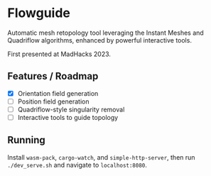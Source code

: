 # Flowguide

Automatic mesh retopology tool leveraging the Instant Meshes and Quadriflow
algorithms, enhanced by powerful interactive tools.

First presented at MadHacks 2023.

## Features / Roadmap

- [x] Orientation field generation
- [ ] Position field generation
- [ ] Quadriflow-style singularity removal
- [ ] Interactive tools to guide topology

## Running

Install `wasm-pack`, `cargo-watch`, and `simple-http-server`, then run `./dev_serve.sh`
and navigate to `localhost:8080`.
